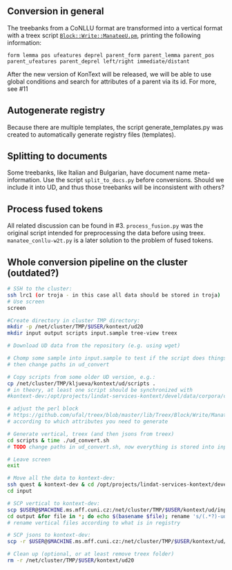 ## Conversion in general

The treebanks from a CoNLLU format are transformed into a vertical format with a
treex script [`Block::Write::ManateeU.pm`](https://github.com/ufal/treex/blob/master/lib/Treex/Block/Write/ManateeU.pm),
printing the following information: 
```
form lemma pos ufeatures deprel parent_form parent_lemma parent_pos parent_ufeatures parent_deprel left/right immediate/distant
```
After the new version of KonText will be released, we will be able to use global conditions and search for attributes 
of a parent via its id. 
For more, see #11

## Autogenerate registry

Because there are multiple templates, the script generate_templates.py was
created to automatically generate registry files (templates). 

## Splitting to documents
Some treebanks, like Italian and Bulgarian, have document name meta-information.
Use the script `split_to_docs.py` before conversions. 
Should we include it into UD, and thus those treebanks will be inconsistent with others?
   

## Process fused tokens

All related discussion can be found in #3.
`process_fusion.py` was the original script intended for preprocessing the data before using treex.
`manatee_conllu-w2t.py` is a later solution to the problem of fused tokens.

## Whole conversion pipeline on the cluster (outdated?)

```bash
# SSH to the cluster:
ssh lrc1 (or troja - in this case all data should be stored in troja)
# Use screen
screen

#Create directory in cluster TMP directory: 
mkdir -p /net/cluster/TMP/$USER/kontext/ud20
mkdir input output scripts input.sample tree-view treex

# Download UD data from the repository (e.g. using wget)

# Chomp some sample into input.sample to test if the script does things correctly (optional),
# then change paths in ud_convert

# Copy scripts from some older UD version, e.g.:
cp /net/cluster/TMP/kljueva/kontext/ud/scripts . 
# in theory, at least one script should be synchronized with 
#kontext-dev:/opt/projects/lindat-services-kontext/devel/data/corpora/conversions/scripts/ud_convert.sh

# adjust the perl block 
# https://github.com/ufal/treex/blob/master/lib/Treex/Block/Write/ManateeU.pm 
# according to which attributes you need to generate 

# Generate vertical, treex (and then jsons from treex)
cd scripts & time ./ud_convert.sh  
# TODO change paths in ud_convert.sh, now everything is stored into input folder 

# Leave screen
exit

# Move all the data to kontext-dev:
ssh quest & kontext-dev & cd /opt/projects/lindat-services-kontext/devel/data/corpora/conversions/data/treex/universal_dep/
cd input 

# SCP vertical to kontext-dev:
scp $USER@$MACHINE.ms.mff.cuni.cz:/net/cluster/TMP/$USER/kontext/ud/input/*-train.vert output
cd output &for file in *; do echo $(basename $file); rename 's/(.*?)-ud-train.vert/ud_$1-a/' $(basename $file); done
# rename vertical files according to what is in registry

# SCP jsons to kontext-dev:
scp -r $USER@$MACHINE.ms.mff.cuni.cz:/net/cluster/TMP/$USER/kontext/ud/input/ud_20_*_a /opt/projects/lindat-services-kontext/devel/data/corpora/view_treex

# Clean up (optional, or at least remove treex folder)
rm -r /net/cluster/TMP/$USER/kontext/ud20
```
 
